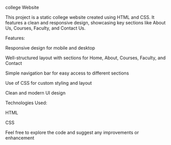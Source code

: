 college Website

This project is a static college website created using HTML and CSS. It features a clean and responsive design, showcasing key sections like About Us, Courses, Faculty, and Contact Us.

Features:

Responsive design for mobile and desktop

Well-structured layout with sections for Home, About, Courses, Faculty, and Contact

Simple navigation bar for easy access to different sections

Use of CSS for custom styling and layout

Clean and modern UI design


Technologies Used:

HTML

CSS


Feel free to explore the code and suggest any improvements or enhancement
